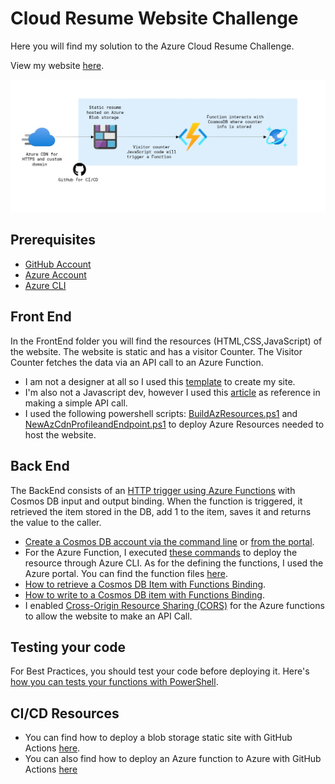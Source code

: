 # Cloud Resume Website Challenge
 Here you will find my solution to the Azure Cloud Resume Challenge.

 View my website [here](https://www.aohfcloudtech.com).

![Diagram](/../images/CRWDiagram.png)

## Prerequisites
- [GitHub Account](https://github.com/join)
- [Azure Account](https://azure.microsoft.com/en-us/free)
- [Azure CLI](https://docs.microsoft.com/en-us/cli/azure/install-azure-cli)


## Front End

In the FrontEnd folder you will find the resources (HTML,CSS,JavaScript) of the website. The website is static and has a visitor Counter. The Visitor Counter fetches the data via an API call to an Azure Function.

- I am not a designer at all so I used this [template](https://www.themezy.com/free-website-templates/151-ceevee-free-responsive-website-template) to create my site.
- I'm also not a Javascript dev, however I used this [article](https://www.digitalocean.com/community/tutorials/how-to-use-the-javascript-fetch-api-to-get-data) as reference in making a simple API call.
- I used the following powershell scripts: [BuildAzResources.ps1](BuildAzResources.ps1) and [NewAzCdnProfileandEndpoint.ps1](NewAzCdnProfileandEndpoint.ps1) to deploy Azure Resources needed to host the website.

## Back End

The BackEnd consists of an [HTTP trigger using Azure Functions](https://docs.microsoft.com/en-us/azure/azure-functions/functions-bindings-http-webhook-trigger?tabs=csharp) with Cosmos DB input and output binding. When the function is triggered, it retrieved the item stored in the DB, add 1 to the item, saves it and returns the value to the caller.

- [Create a Cosmos DB account via the command line](https://docs.microsoft.com/en-us/azure/cosmos-db/sql/cli-samples) or [from the portal](https://docs.microsoft.com/en-us/azure/cosmos-db/sql/create-cosmosdb-resources-portal).
- For the Azure Function, I executed [these commands](CreateAzFunctionResource.txt) to deploy the resource through Azure CLI. As for the defining the functions, I used the Azure portal. You can find the function files [here](./BackEnd/VisitorCounter).
- [How to retrieve a Cosmos DB Item with Functions Binding](https://docs.microsoft.com/en-us/azure/azure-functions/functions-bindings-cosmosdb-v2-input?tabs=powershell#http-trigger-id-query-string-ps).
- [How to write to a Cosmos DB item with Functions Binding](https://docs.microsoft.com/en-us/azure/azure-functions/functions-bindings-cosmosdb-v2-output?tabs=powershell).
- I enabled [Cross-Origin Resource Sharing (CORS)](https://docs.microsoft.com/en-us/azure/azure-functions/functions-how-to-use-azure-function-app-settings?tabs=portal#cors) for the Azure functions to allow the website to make an API Call. 

## Testing your code
For Best Practices, you should test your code before deploying it. Here's [how you can tests your functions with PowerShell](https://docs.microsoft.com/en-us/azure/azure-functions/functions-debug-powershell-local).

## CI/CD Resources
- You can find how to deploy a blob storage static site with GitHub Actions [here](https://docs.microsoft.com/en-us/azure/storage/blobs/storage-blobs-static-site-github-actions?tabs=userlevel).
- You can also find how to deploy an Azure function to Azure with GitHub Actions [here](https://github.com/marketplace/actions/azure-functions-action)
